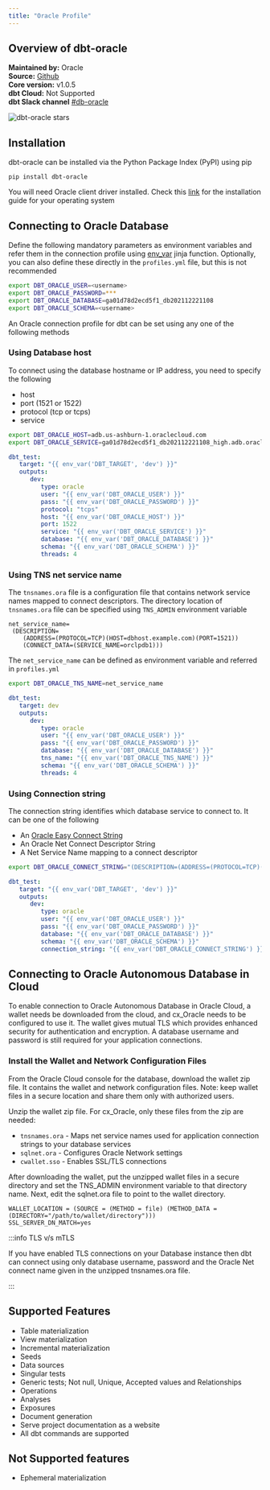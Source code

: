 ```yaml
---
title: "Oracle Profile"
---
```


## Overview of dbt-oracle

**Maintained by:** Oracle    
**Source:** [Github](https://github.com/oracle/dbt-oracle)    
**Core version:** v1.0.5     
**dbt Cloud:** Not Supported    
**dbt Slack channel** [#db-oracle](https://getdbt.slack.com/archives/C01PWH4TXLY)       

![dbt-oracle stars](https://img.shields.io/github/stars/oracle/dbt-oracle?style=for-the-badge)

## Installation

dbt-oracle can be installed via the Python Package Index (PyPI) using pip

    pip install dbt-oracle

You will need Oracle client driver installed. Check this [link](https://cx-oracle.readthedocs.io/en/latest/user_guide/installation.html) for the installation guide for your operating system

## Connecting to Oracle Database

Define the following mandatory parameters as environment variables and refer them in the connection profile using [env_var](https://docs.getdbt.com/reference/dbt-jinja-functions/env_var) jinja function. Optionally, you can also define these directly in the `profiles.yml` file, but this is not recommended

```bash
export DBT_ORACLE_USER=<username>
export DBT_ORACLE_PASSWORD=***
export DBT_ORACLE_DATABASE=ga01d78d2ecd5f1_db202112221108
export DBT_ORACLE_SCHEMA=<username>
```


An Oracle connection profile for dbt can be set using any one of the following methods

### Using Database host

To connect using the database hostname or IP address, you need to specify the following
- host
- port (1521 or 1522)
- protocol (tcp or tcps)
- service

```bash
export DBT_ORACLE_HOST=adb.us-ashburn-1.oraclecloud.com
export DBT_ORACLE_SERVICE=ga01d78d2ecd5f1_db202112221108_high.adb.oraclecloud.com
```

<File name='~/.dbt/profiles.yml'>

```yaml
dbt_test:
   target: "{{ env_var('DBT_TARGET', 'dev') }}"
   outputs:
      dev:
         type: oracle
         user: "{{ env_var('DBT_ORACLE_USER') }}"
         pass: "{{ env_var('DBT_ORACLE_PASSWORD') }}"
         protocol: "tcps"
         host: "{{ env_var('DBT_ORACLE_HOST') }}"
         port: 1522
         service: "{{ env_var('DBT_ORACLE_SERVICE') }}"
         database: "{{ env_var('DBT_ORACLE_DATABASE') }}"
         schema: "{{ env_var('DBT_ORACLE_SCHEMA') }}"
         threads: 4
```
</File>

### Using TNS net service name

The `tnsnames.ora` file is a configuration file that contains network service names mapped to connect descriptors.
The directory location of `tnsnames.ora` file can be specified using `TNS_ADMIN` environment variable

<File name="tnsnames.ora">

```text
net_service_name= 
 (DESCRIPTION=
    (ADDRESS=(PROTOCOL=TCP)(HOST=dbhost.example.com)(PORT=1521))
    (CONNECT_DATA=(SERVICE_NAME=orclpdb1)))
```

</File>

The `net_service_name` can be defined as environment variable and referred in `profiles.yml`

```bash
export DBT_ORACLE_TNS_NAME=net_service_name
```

<File name='~/.dbt/profiles.yml'>

```yaml
dbt_test:
   target: dev
   outputs:
      dev:
         type: oracle
         user: "{{ env_var('DBT_ORACLE_USER') }}"
         pass: "{{ env_var('DBT_ORACLE_PASSWORD') }}"
         database: "{{ env_var('DBT_ORACLE_DATABASE') }}"
         tns_name: "{{ env_var('DBT_ORACLE_TNS_NAME') }}"
         schema: "{{ env_var('DBT_ORACLE_SCHEMA') }}"
         threads: 4
```
</File>


### Using Connection string

The connection string identifies which database service to connect to. It can be one of the following

- An [Oracle Easy Connect String](https://docs.oracle.com/en/database/oracle/oracle-database/21/netag/configuring-naming-methods.html#GUID-B0437826-43C1-49EC-A94D-B650B6A4A6EE)
- An Oracle Net Connect Descriptor String
- A Net Service Name mapping to a connect descriptor

```bash
export DBT_ORACLE_CONNECT_STRING="(DESCRIPTION=(ADDRESS=(PROTOCOL=TCP)(HOST=dbhost.example.com)(PORT=1521))(CONNECT_DATA=(SERVICE_NAME=orclpdb1)))"
```

<File name='~/.dbt/profiles.yml'>

```yaml
dbt_test:
   target: "{{ env_var('DBT_TARGET', 'dev') }}"
   outputs:
      dev:
         type: oracle
         user: "{{ env_var('DBT_ORACLE_USER') }}"
         pass: "{{ env_var('DBT_ORACLE_PASSWORD') }}"
         database: "{{ env_var('DBT_ORACLE_DATABASE') }}"
         schema: "{{ env_var('DBT_ORACLE_SCHEMA') }}"
         connection_string: "{{ env_var('DBT_ORACLE_CONNECT_STRING') }}"
```

</File>

## Connecting to Oracle Autonomous Database in Cloud

To enable connection to Oracle Autonomous Database in Oracle Cloud, a wallet needs be downloaded from the cloud, and cx_Oracle needs to be configured to use it. The wallet gives mutual TLS which provides enhanced security for authentication and encryption. A database username and password is still required for your application connections.

### Install the Wallet and Network Configuration Files

From the Oracle Cloud console for the database, download the wallet zip file. It contains the wallet and network configuration files. Note: keep wallet files in a secure location and share them only with authorized users.

Unzip the wallet zip file. For cx_Oracle, only these files from the zip are needed:

- `tnsnames.ora` - Maps net service names used for application connection strings to your database services
- `sqlnet.ora` - Configures Oracle Network settings
- `cwallet.sso` - Enables SSL/TLS connections

After downloading the wallet, put the unzipped wallet files in a secure directory and set the TNS_ADMIN environment variable to that directory name. Next, edit the sqlnet.ora file to point to the wallet directory.

<File name='sqlnet.ora'>

```text
WALLET_LOCATION = (SOURCE = (METHOD = file) (METHOD_DATA = (DIRECTORY="/path/to/wallet/directory")))
SSL_SERVER_DN_MATCH=yes
```

</File>

:::info TLS v/s mTLS

If you have enabled TLS connections on your Database instance then dbt can connect using only database username, password and the Oracle Net connect name given in the unzipped tnsnames.ora file.

:::


## Supported Features

- Table materialization
- View materialization
- Incremental materialization
- Seeds
- Data sources
- Singular tests
- Generic tests; Not null, Unique, Accepted values and Relationships
- Operations
- Analyses
- Exposures
- Document generation
- Serve project documentation as a website
- All dbt commands are supported

## Not Supported features
- Ephemeral materialization

